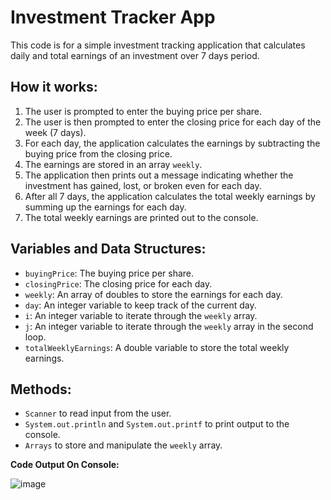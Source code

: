<html>
  <body>
    <h1>Investment Tracker App</h1>
    <p>This code is for a simple investment tracking application that calculates daily and total earnings of an investment over 7 days period.</p>
    <h2>How it works:</h2>
    <ol>
      <li>The user is prompted to enter the buying price per share.</li>
      <li>The user is then prompted to enter the closing price for each day of the week (7 days).</li>
      <li>For each day, the application calculates the earnings by subtracting the buying price from the closing price.</li>
      <li>The earnings are stored in an array <code>weekly</code>.</li>
      <li>The application then prints out a message indicating whether the investment has gained, lost, or broken even for each day.</li>
      <li>After all 7 days, the application calculates the total weekly earnings by summing up the earnings for each day.</li>
      <li>The total weekly earnings are printed out to the console.</li>
    </ol>
    <h2>Variables and Data Structures:</h2>
    <ul>
      <li><code>buyingPrice</code>: The buying price per share.</li>
      <li><code>closingPrice</code>: The closing price for each day.</li>
      <li><code>weekly</code>: An array of doubles to store the earnings for each day.</li>
      <li><code>day</code>: An integer variable to keep track of the current day.</li>
      <li><code>i</code>: An integer variable to iterate through the <code>weekly</code> array.</li>
      <li><code>j</code>: An integer variable to iterate through the <code>weekly</code> array in the second loop.</li>
      <li><code>totalWeeklyEarnings</code>: A double variable to store the total weekly earnings.</li>
    </ul>
    <h2>Methods:</h2>
    <ul>
      <li><code>Scanner</code> to read input from the user.</li>
      <li><code>System.out.println</code> and <code>System.out.printf</code> to print output to the console.</li>
      <li><code>Arrays</code> to store and manipulate the <code>weekly</code> array.</li>
    </ul>
  </body>
</html>

<b>Code Output On Console: </b>

![image](https://github.com/yusuftechx/investment-tracker-demo/assets/56741289/307e2db4-5ea2-4ce4-a617-2dad56c48b55)
